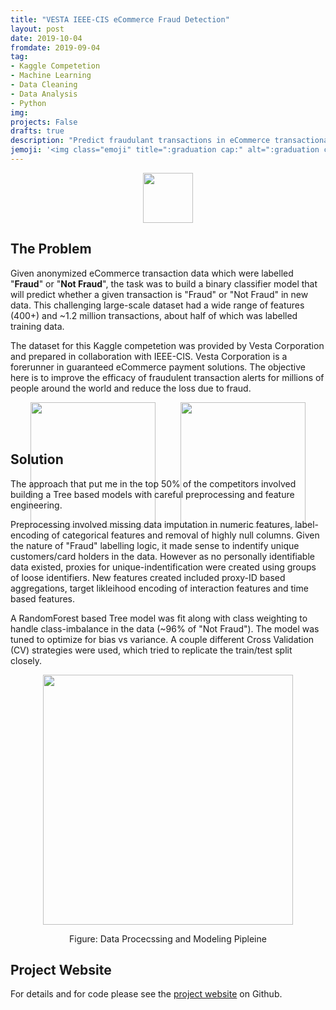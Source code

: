 ```yaml
---
title: "VESTA IEEE-CIS eCommerce Fraud Detection"
layout: post
date: 2019-10-04
fromdate: 2019-09-04
tag:
- Kaggle Competetion
- Machine Learning
- Data Cleaning
- Data Analysis
- Python
img: 
projects: False
drafts: true
description: "Predict fraudulant transactions in eCommerce transactional data"
jemoji: '<img class="emoji" title=":graduation cap:" alt=":graduation cap:" src="https://github.githubassets.com/images/icons/emoji/unicode/1f697.png" height="20" width="20" align="absmiddle">'
---
```

<!---
## Contents
1. [The Problem](#the-problem)
2. [Solution](#solution)
3. [Project Website](#project-website)
-->

<div style="text-align:center">
<img src="{{ site.relrefurl }}/Site_Materials/figures/kaggle-logo-transparent-300.png" style="height:80px">
</div>

## <a name="the-problem"></a>The Problem

Given anonymized eCommerce transaction data which were labelled "**Fraud**" or "**Not Fraud**", the task was to build a binary classifier model that will predict whether a given transaction is "Fraud" or "Not Fraud" in new data. This challenging large-scale dataset had a wide range of features (400+) and ~1.2 million transactions, about half of which was labelled training data. 

The dataset for this Kaggle competetion was provided by Vesta Corporation and prepared in collaboration with IEEE-CIS. Vesta Corporation is a forerunner in guaranteed eCommerce payment solutions. The objective here is to improve the efficacy of fraudulent transaction alerts for millions of people around the world and reduce the loss due to fraud.

<div style="max-height:50px;text-align:center"><img src="{{ site.relrefurl }}/Site_Materials/figures/web-hosting-em37kS8WJJQ-unsplash.jpg" style="height:200px;display: inline; margin-right:20px"><img src="{{ site.relrefurl }}/Site_Materials/figures/rupixen-Q59HmzK38eQ-unsplash.jpg" style="height:200px; display:inline; margin-left:20px" ></div>

<!--
Photo by rupixen on Unsplash
Photo by Web Hosting on Unsplash
-->

## <a name="solution"></a>Solution
The approach that put me in the top 50% of the competitors involved building a Tree based models with careful preprocessing and feature engineering. 

Preprocessing involved missing data imputation in numeric features, label-encoding of categorical features and removal of highly null columns. Given the nature of "Fraud" labelling logic, it made sense to indentify unique customers/card holders in the data. However as no personally identifiable data existed, proxies for unique-indentification were created using groups of loose identifiers. New features created included proxy-ID based aggregations, target likleihood encoding of interaction features and time based features.

A RandomForest based Tree model was fit along with class weighting to handle class-imbalance in the data (~96% of "Not Fraud"). The model was tuned to optimize for bias vs variance. A couple different Cross Validation (CV) strategies were used, which tried to replicate the train/test split closely. 

<div style="text-align:center">
<img src="{{ site.relrefurl }}/Site_Materials/figures/ieee-pipeline-schematic.png" style="height:400px">
<p> Figure: Data Procecssing and Modeling Pipleine</p>
</div>

## <a name="project-website"></a>Project Website 
For details and for code please see the <a href="">project website</a> on Github.


